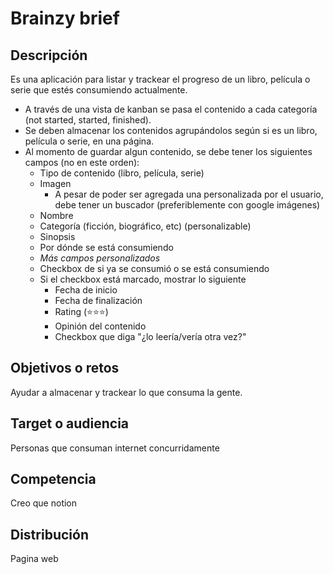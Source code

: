 # Brainzy brief

## Descripción
Es una aplicación para listar y trackear el progreso de un libro, película o serie que estés consumiendo actualmente.

- A través de una vista de kanban se pasa el contenido a cada categoría (not started, started, finished).
- Se deben almacenar los contenidos agrupándolos según si es un libro, película o serie, en una página.
- Al momento de guardar algun contenido, se debe tener los siguientes campos (no en este orden):
  - Tipo de contenido (libro, película, serie)
  - Imagen
    - A pesar de poder ser agregada una personalizada por el usuario, debe tener un buscador (preferiblemente con google imágenes)
  - Nombre
  - Categoría (ficción, biográfico, etc) (personalizable)
  - Sinopsis
  - Por dónde se está consumiendo
  - *Más campos personalizados*
  - Checkbox de si ya se consumió o se está consumiendo
  - Si el checkbox está marcado, mostrar lo siguiente
    - Fecha de inicio
    - Fecha de finalización
    - Rating (⭐⭐⭐)
    - Opinión del contenido
    - Checkbox que diga "¿lo leería/vería otra vez?"

## Objetivos o retos
Ayudar a almacenar y trackear lo que consuma la gente.

## Target o audiencia
Personas que consuman internet concurridamente

## Competencia
Creo que notion

## Distribución
Pagina web
